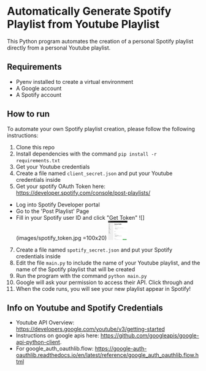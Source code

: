 # Automatically Generate Spotify Playlist from Youtube Playlist
This Python program automates the creation of a personal Spotify playlist directly from a personal Youtube playlist.   

## Requirements
- Pyenv installed to create a virtual environment
- A Google account
- A Spotify account


## How to run
To automate your own Spotify playlist creation, please follow the following instructions:

1. Clone this repo
2. Install dependencies with the command `pip install -r requirements.txt`
3. Get your Youtube credentials 
4. Create a file named `client_secret.json` and put your Youtube credentials inside
5. Get your spotify OAuth Token here: https://developer.spotify.com/console/post-playlists/  
  - Log into Spotify Developer portal
  - Go to the 'Post Playlist' Page
  - Fill in your Spotify user ID and click "Get Token"
    ![](images/spotify_token.jpg =100x20)
    <img src="https://github.com/shhirl/spotify_playlists/blob/main/images/spotify_token.jpg" width="50" height="50">
7. Create a file named `spotify_secret.json` and put your Spotify credentials inside
8. Edit the file `main.py` to include the name of your Youtube playlist, and the name of the Spotify playlist that will be created
9. Run the program with the command `python main.py`
10. Google will ask your permission to access their API. Click through and 
11. When the code runs, you will see your new playlist appear in Spotify!


## Info on Youtube and Spotify Credentials
* Youtube API Overview: https://developers.google.com/youtube/v3/getting-started
* Instructions on google apis here: https://github.com/googleapis/google-api-python-client.  
* For google_auth_oauthlib.flow: https://google-auth-oauthlib.readthedocs.io/en/latest/reference/google_auth_oauthlib.flow.html


